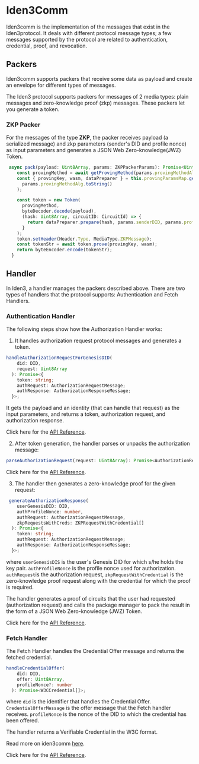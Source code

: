 # Iden3Comm

Iden3comm is the implementation of the messages that exist in the Iden3protocol. It deals with different protocol message types; a few messages supported by the protocol are related to authentication, credential, proof, and revocation.

## Packers

Iden3comm supports packers that receive some data as payload and create an envelope for different types of messages.

The Iden3 protocol supports packers for messages of 2 media types: plain messages and zero-knowledge proof (zkp) messages. These packers let you generate a token.

### ZKP Packer

For the messages of the type **ZKP**, the packer receives payload (a serialized message) and zkp parameters (sender's DID and profile nonce) as input parameters and generates a JSON Web Zero-knowledge(JWZ) Token.

```typescript
 async pack(payload: Uint8Array, params: ZKPPackerParams): Promise<Uint8Array> {
    const provingMethod = await getProvingMethod(params.provingMethodAlg);
    const { provingKey, wasm, dataPreparer } = this.provingParamsMap.get(
      params.provingMethodAlg.toString()
    );

    const token = new Token(
      provingMethod,
      byteDecoder.decode(payload),
      (hash: Uint8Array, circuitID: CircuitId) => {
        return dataPreparer.prepare(hash, params.senderDID, params.profileNonce, circuitID);
      }
    );
    token.setHeader(Header.Type, MediaType.ZKPMessage);
    const tokenStr = await token.prove(provingKey, wasm);
    return byteEncoder.encode(tokenStr);
  }
```

## Handler

In Iden3, a handler manages the packers described above. There are two types of handlers that the protocol supports: Authentication and Fetch Handlers.

### Authentication Handler

The following steps show how the Authorization Handler works:

1. It handles authorization request protocol messages and generates a token.

```typescript
handleAuthorizationRequestForGenesisDID(
    did: DID,
    request: Uint8Array
  ): Promise<{
    token: string;
    authRequest: AuthorizationRequestMessage;
    authResponse: AuthorizationResponseMessage;
  }>;
```

It gets the payload and an identity (that can handle that request) as the input parameters, and returns a token, authorization request, and authorization response.  

Click here for the <a href="https://0xpolygonid.github.io/js-sdk-tutorials/docs/api/js-sdk.authhandler.handleauthorizationrequestforgenesisdid#authhandlerhandleauthorizationrequestforgenesisdid-method" target="_blank">API Reference</a>.

2. After token generation, the handler parses or unpacks the authorization message:

```typescript
parseAuthorizationRequest(request: Uint8Array): Promise<AuthorizationRequestMessage>;
```

Click here for the <a href="https://0xpolygonid.github.io/js-sdk-tutorials/docs/api/js-sdk.authhandler.parseauthorizationrequest#authhandlerparseauthorizationrequest-method" target="_blank">API Reference</a>.

3. The handler then generates a zero-knowledge proof  for the given request:

```typescript
 generateAuthorizationResponse(
    userGenesisDID: DID,
    authProfileNonce: number,
    authRequest: AuthorizationRequestMessage,
    zkpRequestsWithCreds: ZKPRequestWithCredential[]
  ): Promise<{
    token: string;
    authRequest: AuthorizationRequestMessage;
    authResponse: AuthorizationResponseMessage;
  }>;

```

where `userGenesisDIS` is the user's Genesis DID for which s/he holds the key pair.
`authProfileNonce` is the profile nonce used for authorization.
`authRequest`is the authorization request,
`zkpRequestWithCredential` is the zero-knowledge proof request along with the credential for which the proof is required.

The handler generates a proof of circuits that the user had requested (authorization request) and calls the package manager to pack the result in the form of a JSON Web Zero-knowledge (JWZ) Token.

Click here for the <a href="https://0xpolygonid.github.io/js-sdk-tutorials/docs/api/js-sdk.authhandler.generateauthorizationresponse#authhandlergenerateauthorizationresponse-method" target="_blank">API Reference</a>.

### Fetch Handler

The Fetch Handler handles the Credential Offer message and returns the fetched credential.

```typescript
handleCredentialOffer(
    did: DID,
    offer: Uint8Array,
    profileNonce?: number
  ): Promise<W3CCredential[]>;
```

where `did` is the identifier that handles the Credential Offer.
`CredentialOfferMessage` is the offer message that the Fetch handler receives.
`profileNonce` is the nonce of the DID to which the credential has been offered.

The handler returns a Verifiable Credential in the W3C format.

Read more on iden3comm [here](https://github.com/iden3/iden3comm/tree/main/protocol).

Click here for the <a href="https://0xpolygonid.github.io/js-sdk-tutorials/docs/api/js-sdk.fetchhandler.handlecredentialoffer#fetchhandlerhandlecredentialoffer-method" target="_blank">API Reference</a>.
